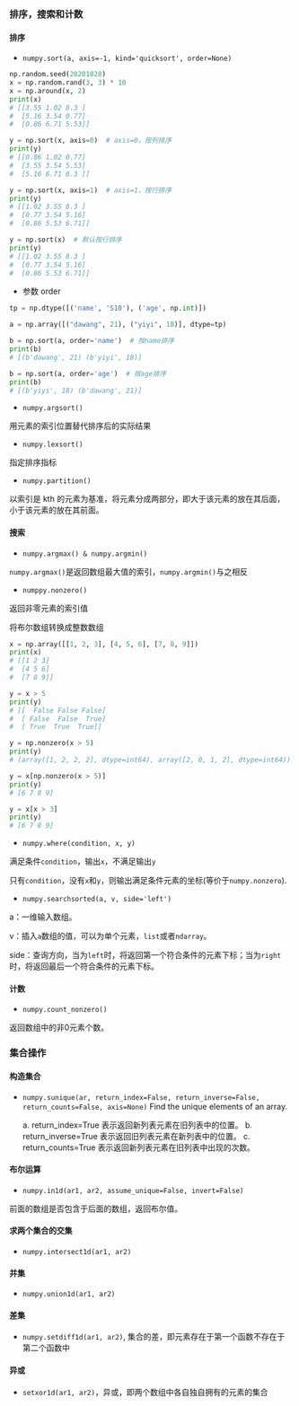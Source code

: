 ### 排序，搜索和计数

#### 排序

- `numpy.sort(a, axis=-1, kind='quicksort', order=None)`

```python
np.random.seed(20201028)  
x = np.random.rand(3, 3) * 10
x = np.around(x, 2)
print(x)
# [[3.55 1.02 8.3 ]
#  [5.16 3.54 0.77]
#  [0.86 6.71 5.53]]

y = np.sort(x, axis=0)  # axis=0，按列排序
print(y)
# [[0.86 1.02 0.77]
#  [3.55 3.54 5.53]
#  [5.16 6.71 8.3 ]]

y = np.sort(x, axis=1)  # axis=1，按行排序
print(y)
# [[1.02 3.55 8.3 ]
#  [0.77 3.54 5.16]
#  [0.86 5.53 6.71]]

y = np.sort(x)  # 默认按行排序
print(y)
# [[1.02 3.55 8.3 ]
#  [0.77 3.54 5.16]
#  [0.86 5.53 6.71]]
```

- 参数 order

```python
tp = np.dtype([('name', 'S10'), ('age', np.int)])

a = np.array([("dawang", 21), ("yiyi", 18)], dtype=tp)

b = np.sort(a, order='name')  # 按name排序
print(b)
# [(b'dawang', 21) (b'yiyi', 18)]

b = np.sort(a, order='age')  # 按age排序
print(b)
# [(b'yiyi', 18) (b'dawang', 21)]
```

- `numpy.argsort()`

用元素的索引位置替代排序后的实际结果

- `numpy.lexsort()`

指定排序指标

- `numpy.partition()`

以索引是 kth 的元素为基准，将元素分成两部分，即大于该元素的放在其后面，小于该元素的放在其前面。

#### 搜索

- `numpy.argmax() & numpy.argmin()`

`numpy.argmax()`是返回数组最大值的索引，`numpy.argmin()`与之相反

- `numppy.nonzero()`

返回非零元素的索引值

将布尔数组转换成整数数组

```python
x = np.array([[1, 2, 3], [4, 5, 6], [7, 8, 9]])
print(x)
# [[1 2 3]
#  [4 5 6]
#  [7 8 9]]

y = x > 5
print(y)
# [[  False False False]
#  [ False  False  True]
#  [ True  True  True]]

y = np.nonzero(x > 5)
print(y)
# (array([1, 2, 2, 2], dtype=int64), array([2, 0, 1, 2], dtype=int64))

y = x[np.nonzero(x > 5)]
print(y)
# [6 7 8 9]

y = x[x > 3]
print(y)
# [6 7 8 9]
```

- `numpy.where(condition, x, y)`

满足条件`condition`，输出`x`，不满足输出`y`

只有`condition`，没有`x`和`y`，则输出满足条件元素的坐标(等价于`numpy.nonzero`).

- `numpy.searchsorted(a, v, side='left')`

a：一维输入数组。

v：插入`a`数组的值，可以为单个元素，`list`或者`ndarray`。

side：查询方向，当为`left`时，将返回第一个符合条件的元素下标；当为`right`时，将返回最后一个符合条件的元素下标。

#### 计数

- `numpy.count_nonzero()`

返回数组中的非0元素个数。

### 集合操作

#### 构造集合

- `numpy.sunique(ar, return_index=False, return_inverse=False, return_counts=False, axis=None)` Find the unique elements of an array.

  a. return_index=True 表示返回新列表元素在旧列表中的位置。
  b. return_inverse=True 表示返回旧列表元素在新列表中的位置。
  c. return_counts=True 表示返回新列表元素在旧列表中出现的次数。

#### 布尔运算

- `numpy.in1d(ar1, ar2, assume_unique=False, invert=False)`

前面的数组是否包含于后面的数组，返回布尔值。

#### 求两个集合的交集

-  `numpy.intersect1d(ar1, ar2)`

#### 并集

- `numpy.union1d(ar1, ar2)`

#### 差集

- `numpy.setdiff1d(ar1, ar2)`, 集合的差，即元素存在于第一个函数不存在于第二个函数中

#### 异或

- `setxor1d(ar1, ar2)`，异或，即两个数组中各自独自拥有的元素的集合